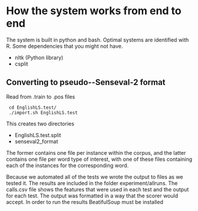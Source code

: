 How the system works from end to end
=====================

The system is built in python and bash.
Optimal systems are identified with R.
Some dependencies that you might not have.
* nltk (Python library)
* csplit



Converting to pseudo--Senseval-2 format
-------------------------

Read from .train to .pos files

     cd EnglishLS.test/
     ./import.sh EnglishLS.test

This creates two directories
* EnglishLS.test.split
* senseval2_format

The former contains one file per instance within the corpus,
and the latter contains one file per word type of interest,
with one of these files containing each of the instances for
the corresponding word.

Because we automated all of the tests we wrote the output to files as we tested it.  The results are included in the folder experiment/allruns.  The calls.csv file shows the features that were used in each test and the output for each test.  The output was formatted in a way that the scorer would accept.  In order to run the results BeatifulSoup must be installed
